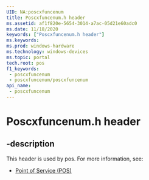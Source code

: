 ```yaml
---
UID: NA:poscxfuncenum
title: Poscxfuncenum.h header
ms.assetid: af1f820e-5654-3014-a7ac-05d21e60adc0
ms.date: 11/18/2020
keywords: ["Poscxfuncenum.h header"]
ms.keywords: 
ms.prod: windows-hardware
ms.technology: windows-devices
ms.topic: portal
tech.root: pos
f1_keywords:
 - poscxfuncenum
 - poscxfuncenum/poscxfuncenum
api_name:
 - poscxfuncenum
---
```


# Poscxfuncenum.h header


## -description

This header is used by pos. For more information, see:

- [Point of Service (POS)](../_pos/index.md)<br><br>

